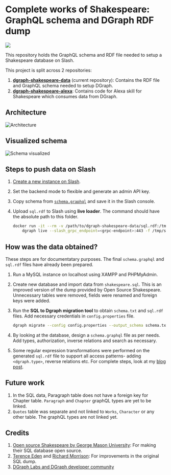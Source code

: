 # Complete works of Shakespeare: GraphQL schema and DGraph RDF dump
![](https://media-fastly.hackerearth.com/media/hackathon/slash-sprint/images/7af8fd52f7-cover_image_1.png)

This repository holds the GraphQL schema and RDF file needed to setup a Shakespeare database on Slash.

This project is split across 2 repositories:
1. [**dgraph-shakespeare-data**](https://github.com/secretshardul/dgraph-shakespeare-data) (current repository): Contains the RDF file and GraphQL schema needed to setup DGraph.
2. [**dgraph-shakespeare-alexa**](https://github.com/secretshardul/dgraph-shakespeare-alexa): Contains code for Alexa skill for Shakespeare which consumes data from DGraph.

## Architecture
![Architecture](https://lucid.app/publicSegments/view/22f57178-d91d-42ed-9755-eb46218710c5/image.png)

## Visualized schema
![Schema visualized](https://lucid.app/publicSegments/view/e6bbf02e-864b-4ce4-85f2-5dc13a843c5a/image.png)

## Steps to push data on Slash
1. [Create a new instance on Slash](https://slash.dgraph.io/).
2. Set the backend mode to flexible and generate an admin API key.
3. Copy schema from [`schema.graphql`](/schema.graphql) and save it in the Slash console.
4. Upload `sql.rdf` to Slash using **live loader**. The command should have the absolute path to this folder.

    ```sh
    docker run -it --rm -v /path/to/dgraph-shakespeare-data/sql.rdf:/tmp/sql.rdf dgraph/dgraph:v20.07-slash \
        dgraph live --slash_grpc_endpoint=<grpc-endpoint>:443 -f /tmp/sql.rdf -t <api-token>
    ```

## How was the data obtained?
These steps are for documentatary purposes. The final `schema.graphql` and `sql.rdf` files have already been prepared.

1. Run a MySQL instance on localhost using XAMPP and PHPMyAdmin.
2. Create new database and import data from `shakespeare.sql`. This is an improved version of the dump provided by Open Source Shakespeare. Unnecessary tables were removed, fields were renamed and foreign keys were added.
3. Run the **SQL to Dgraph migration tool** to obtain `schema.txt` and `sql.rdf` files. Add necessary credentials in `config.properties` file.

    ```sh
    dgraph migrate --config config.properties --output_schema schema.txt --output_data sql.rdf --host 192.168.64.2
    ```

4. By looking at the database, design a `schema.graphql` file as per needs. Add types, authorization, inverse relations and search as necessary.
5. Some regular expression transformations were performed on the generated `sql.rdf` file to support all access patterns- adding `<dgraph.type>`, reverse relations etc. For complete steps, look at my [blog post](https://discuss.dgraph.io/t/sql-migration-tool-shenanigans-and-solutions/11229).

## Future work
1. In the SQL data, Paragraph table does not have a foreign key for Chapter table. `Paragraph` and `Chapter` graphQL types are yet to be linked.
2. `Quotes` table was separate and not linked to `Works`, `Character` or any other table. The graphQL types are not linked yet.

## Credits
1. [Open source Shakespeare by George Mason University](https://www.opensourceshakespeare.org/downloads/): For making their SQL database open source.
2. [Terence Eden](https://github.com/edent/Open-Source-Shakespeare) and [Richard Morrison](): For improvements in the original SQL dump.
3. [DGraph Labs and DGraph developer community](https://dgraph.io/)
